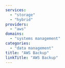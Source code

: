 ```yaml
---
services:
  - "storage"
  - "hybrid"
providers:
  - "aws"
domains:
  - "systems management"
categories:
  - "data management"
title: "AWS Backup"
linkTitle: "AWS Backup"
---
```

